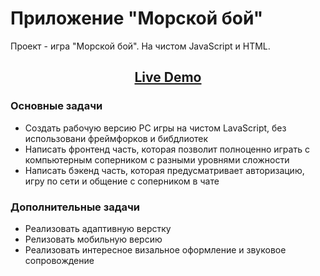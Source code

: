 # Приложение "Морской бой"

Проект - игра "Морской бой". На чистом JavaScript и HTML.

<h2 align="center"><a  href="https://aleks-js.github.io/sea-battle/">Live Demo</a></h2>

### Основные задачи
* Создать рабочую версию PC игры на чистом LavaScript, без использовани фреймфорков и бибдлиотек
* Написать фронтенд часть, которая позволит полноценно играть с компьютерным соперником с разными уровнями сложности
* Написать бэкенд часть, которая предусматривает авторизацию, игру по сети и общение с соперником в чате

### Дополнительные задачи
* Реализовать адаптивную верстку
* Релизовать мобильную версию
* Реализовать интересное визальное оформление и звуковое сопровождение
